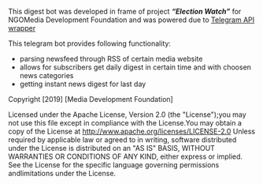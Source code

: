 

This digest bot was developed in frame of project _**“Election
Watch”**_ for NGOMedia Development Foundation and was powered due to [Telegram API wrapper](https://github.com/python-telegram-bot/python-telegram-bot)

This telegram bot provides following functionality:

- parsing newsfeed through RSS of certain media website 
- allows for subscribers get daily digest in certain time and with choosen news categories 
- getting instant news digest for last day 

Copyright [2019] [Media Development Foundation]

Licensed under the Apache License, Version 2.0 (the "License");you may not use this file except in compliance with the License.You may obtain a copy of the License at http://www.apache.org/licenses/LICENSE-2.0 Unless required by applicable law or agreed to in writing, software distributed under the License is distributed on an "AS IS" BASIS, WITHOUT WARRANTIES OR CONDITIONS OF ANY KIND, either express or implied. See the License for the specific language governing permissions andlimitations under the License.